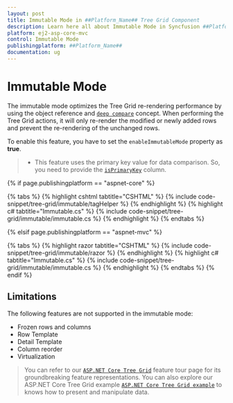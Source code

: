 ```yaml
---
layout: post
title: Immutable Mode in ##Platform_Name## Tree Grid Component
description: Learn here all about Immutable Mode in Syncfusion ##Platform_Name## Tree Grid component and more.
platform: ej2-asp-core-mvc
control: Immutable Mode
publishingplatform: ##Platform_Name##
documentation: ug
---
```



# Immutable Mode

The immutable mode optimizes the Tree Grid re-rendering performance by using the object reference and [`deep compare`](https://dmitripavlutin.com/how-to-compare-objects-in-javascript/#4-deep-equality) concept. When performing the Tree Grid actions, it will only re-render the modified or newly added rows and prevent the re-rendering of the unchanged rows.

To enable this feature, you have to set the `enableImmutableMode` property as **true**.

>* This feature uses the primary key value for data comparison. So, you need to provide the [`isPrimaryKey`](https://help.syncfusion.com/cr/aspnetcore-js2/Syncfusion.EJ2.TreeGrid.TreeGridColumn.html#Syncfusion_EJ2_TreeGrid_TreeGridColumn_IsPrimaryKey) column.

{% if page.publishingplatform == "aspnet-core" %}

{% tabs %}
{% highlight cshtml tabtitle="CSHTML" %}
{% include code-snippet/tree-grid/immutable/tagHelper %}
{% endhighlight %}
{% highlight c# tabtitle="Immutable.cs" %}
{% include code-snippet/tree-grid/immutable/immutable.cs %}
{% endhighlight %}
{% endtabs %}

{% elsif page.publishingplatform == "aspnet-mvc" %}

{% tabs %}
{% highlight razor tabtitle="CSHTML" %}
{% include code-snippet/tree-grid/immutable/razor %}
{% endhighlight %}
{% highlight c# tabtitle="Immutable.cs" %}
{% include code-snippet/tree-grid/immutable/immutable.cs %}
{% endhighlight %}
{% endtabs %}
{% endif %}



## Limitations

The following features are not supported in the immutable mode:

* Frozen rows and columns
* Row Template
* Detail Template
* Column reorder
* Virtualization

> You can refer to our  [`ASP.NET Core Tree Grid`](https://www.syncfusion.com/aspnet-core-ui-controls/tree-grid) feature tour page for its groundbreaking feature representations. You can also explore our ASP.NET Core Tree Grid example [`ASP.NET Core Tree Grid example`](https://ej2.syncfusion.com/aspnetcore/TreeGrid/Overview#/material) to knows how to present and manipulate data.